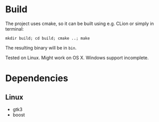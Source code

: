 # Build

The project uses cmake, so it can be built using e.g. CLion or simply in terminal:

`mkdir build; cd build; cmake ..; make`

The resulting binary will be in `bin`.

Tested on Linux. Might work on OS X. Windows support incomplete.

# Dependencies

## Linux
* gtk3
* boost
